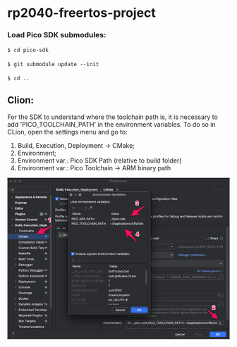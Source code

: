 # rp2040-freertos-project

### Load Pico SDK submodules:
```
$ cd pico-sdk

$ git submodule update --init

$ cd ..
```

## Clion:
For the SDK to understand where the toolchain path is, it is necessary to add 'PICO_TOOLCHAIN_PATH' in the environment variables. To do so in CLion, open the settings menu and  go to:
1. Build, Execution,  Deployment -> CMake;
2. Environment;
3. Environment var.: Pico SDK Path (relative to build folder)
4. Environment var.:  Pico Toolchain -> ARM binary path

![image.png](clion-config-example.png)